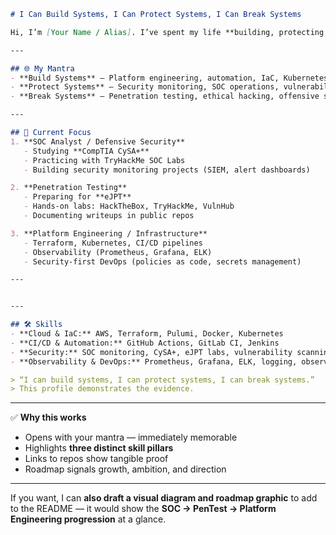 

```markdown
# I Can Build Systems, I Can Protect Systems, I Can Break Systems

Hi, I’m [Your Name / Alias]. I’ve spent my life **building, protecting, and testing systems** — now I’m turning that experience into a career in **cybersecurity and platform engineering**.

---

## 🌐 My Mantra
- **Build Systems** – Platform engineering, automation, IaC, Kubernetes, CI/CD  
- **Protect Systems** – Security monitoring, SOC operations, vulnerability management  
- **Break Systems** – Penetration testing, ethical hacking, offensive security

---

## 🚀 Current Focus
1. **SOC Analyst / Defensive Security**  
   - Studying **CompTIA CySA+**  
   - Practicing with TryHackMe SOC Labs  
   - Building security monitoring projects (SIEM, alert dashboards)

2. **Penetration Testing**  
   - Preparing for **eJPT**  
   - Hands-on labs: HackTheBox, TryHackMe, VulnHub  
   - Documenting writeups in public repos

3. **Platform Engineering / Infrastructure**  
   - Terraform, Kubernetes, CI/CD pipelines  
   - Observability (Prometheus, Grafana, ELK)  
   - Security-first DevOps (policies as code, secrets management)

---


---

## 🛠 Skills
- **Cloud & IaC:** AWS, Terraform, Pulumi, Docker, Kubernetes  
- **CI/CD & Automation:** GitHub Actions, GitLab CI, Jenkins  
- **Security:** SOC monitoring, CySA+, eJPT labs, vulnerability scanning  
- **Observability & DevOps:** Prometheus, Grafana, ELK, logging, observability 

> “I can build systems, I can protect systems, I can break systems.”  
> This profile demonstrates the evidence.
```

---

✅ **Why this works**

* Opens with your mantra — immediately memorable
* Highlights **three distinct skill pillars**
* Links to repos show tangible proof
* Roadmap signals growth, ambition, and direction

---

If you want, I can **also draft a visual diagram and roadmap graphic** to add to the README — it would show the **SOC → PenTest → Platform Engineering progression** at a glance. 
